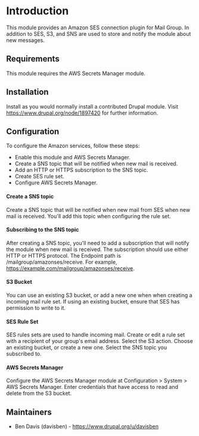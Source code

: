 # Introduction
This module provides an Amazon SES connection plugin for Mail Group. In addition
to SES, S3, and SNS are used to store and notify the module about new messages.

## Requirements
This module requires the AWS Secrets Manager module.

## Installation
Install as you would normally install a contributed Drupal module. Visit
https://www.drupal.org/node/1897420 for further information.

## Configuration
To configure the Amazon services, follow these steps:

* Enable this module and AWS Secrets Manager.
* Create a SNS topic that will be notified when new mail is received.
* Add an HTTP or HTTPS subscription to the SNS topic.
* Create SES rule set.
* Configure AWS Secrets Manager.

#### Create a SNS topic
Create a SNS topic that will be notified when new mail from SES when new mail
is received. You'll add this topic when configuring the rule set.

#### Subscribing to the SNS topic
After creating a SNS topic, you'll need to add a subscription that will notify
the module when new mail is received. The subscription should use either HTTP
or HTTPS protocol. The Endpoint path is /mailgroup/amazonses/receive. For
example, https://example.com/mailgroup/amazonses/receive.

#### S3 Bucket
You can use an existing S3 bucket, or add a new one when when creating a
incoming mail rule set. If using an existing bucket, ensure that SES has
permission to write to it.

#### SES Rule Set
SES rules sets are used to handle incoming mail. Create or edit a rule set with
a recipient of your group's email address. Select the S3 action. Choose an
existing bucket, or create a new one. Select the SNS topic you subscribed to.

#### AWS Secrets Manager
Configure the AWS Secrets Manager module at Configuration > System > AWS Secrets
Manager. Enter credentials that have access to read and delete from the S3
bucket.

## Maintainers
* Ben Davis (davisben) - https://www.drupal.org/u/davisben
